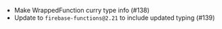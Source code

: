 - Make WrappedFunction curry type info (#138)
- Update to `firebase-functions@2.21` to include updated typing (#139)

